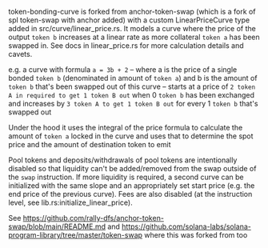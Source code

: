 token-bonding-curve is forked from anchor-token-swap (which is a fork of spl token-swap with anchor added) with a custom LinearPriceCurve type added in src/curve/linear_price.rs. It models a curve where the price of the output `token b` increases at a linear rate as more collateral `token a` has been swapped in. See docs in linear_price.rs for more calculation details and cavets. 

e.g. a curve with formula `a = 3b + 2` – where a is the price of a single bonded `token b` (denominated in amount of `token a`) and b is the amount of `token b` that's been swapped out of this curve – starts at a price of `2 token A in required to get 1 token B out` when 0 `token b` has been exchanged and increases by `3 token A to get 1 token B out` for every 1 `token b` that's swapped out

Under the hood it uses the integral of the price formula to calculate the amount of `token a` locked in the curve and uses that to determine the spot price and the amount of destination token to emit 

Pool tokens and deposits/withdrawals of pool tokens are intentionally disabled so that liquidity can't be added/removed from the swap outside of the `swap` instruction. If more liquidity is required, a second curve can be initialized with the same slope and an appropriately set start price (e.g. the end price of the previous curve). Fees are also disabled (at the instruction level, see lib.rs:initialize_linear_price).

See https://github.com/rally-dfs/anchor-token-swap/blob/main/README.md and https://github.com/solana-labs/solana-program-library/tree/master/token-swap where this was forked from too
